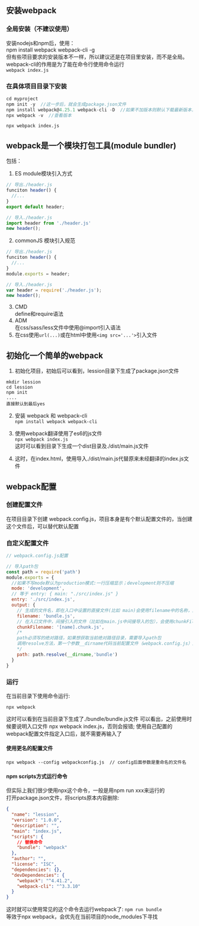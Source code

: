 <!-- # webpack入门 -->
## 安装webpack

### 全局安装（不建议使用）
安装nodejs和npm后，使用：  
npm install webpack webpack-cli -g  
但有些项目要求的安装版本不一样，所以建议还是在项目里安装，而不是全局。webpack-cli的作用是为了能在命令行使用命令运行  
```webpack index.js```

### 在具体项目目录下安装
```js
cd myproject  
npm init -y  //这一步后，就会生成package.json文件
npm install webpack@4.25.1 webpack-cli -D  //如果不加版本则默认下载最新版本，-D是 --save-dev 的缩写
npx webpack -v  //查看版本
```
```npx webpack index.js```

## webpack是一个模块打包工具(module bundler)
包括：
1. ES module模块引入方式
```js
// 导出./header.js
funciton header() {
  //...
}
export default header;

// 导入./header.js
import header from './header.js'
new header();
```

2. commonJS 模块引入规范
```js
// 导出./header.js
funciton header() {
  //...
}
module.exports = header;

// 导入./header.js
var header = require('./header.js');
new header();
```
3. CMD  
  define和require语法
4. ADM  
  在css/sass/less文件中使用@import引入语法  
5. 在css使用`url(...)`或在html中使用`<img src='...'>`引入文件


## 初始化一个简单的webpack  
1. 初始化项目，初始后可以看到，lession目录下生成了package.json文件  

```
mkdir lession
cd lession
npm init
....
直接默认到最后yes
```

2. 安装 webpack 和 webpack-cli  
```npm install webpack webpack-cli```

3. 使用webpack翻译使用了es6的js文件  
```npx webpack index.js```  
这时可以看到目录下生成一个dist目录及./dist/main.js文件

4. 这时，在index.html，使用导入./dist/main.js代替原来未经翻译的index.js文件

## webpack配置
### 创建配置文件  
在项目目录下创建 webpack.config.js，项目本身是有个默认配置文件的，当创建这个文件后，可以替代默认配置

### 自定义配置文件  
```js
// webpack.config.js配置

// 导入path包
const path = require('path')
module.exports = {
  //如果不写mode默认为production模式:一行压缩显示；development则不压缩
  mode: 'development',  
  // 等于 entry: { main: "./src/index.js" }
  entry: './src/index.js',
  output: {
    // 生成的文件名，即在入口中设置的直接文件(比如 main)会使用filename中的名称，区分直接间接的方法，也可以看在生成的index.html中，有没有引入相应的文件，有则是直接
    filename: 'bundle.js',
    // 在入口文件中，间接引入的文件（比如在main.js中间接导入的包），会使用chunkFilename中的名称
    chunkFilename: '[name].chunk.js',
    /* 
    path必须写的绝对路径，如果想获取当前绝对路径目录，需要导入path包
    调用resolve方法，第一个参数__dirname代码当前配置文件（webpack.config.js）所在的目录
    */
    path: path.resolve(__dirname,'bundle')
  }
}
```

### 运行  
在当前目录下使用命令运行:
```
npx webpack
```
这时可以看到在当前目录下生成了./bundle/bundle.js文件
可以看出，之前使用时候要说明入口文件 npx webpack index.js，否则会报错; 使用自己配置的webpack配置文件指定入口后，就不需要再输入了

#### 使用更名的配置文件
```npx webpack --config webpackconfig.js  // config后面参数是重命名的文件名```

#### npm scripts方式运行命令 
但实际上我们很少使用npx这个命令，一般是用npm run xxx来运行的  
打开package.json文件，将scripts原本内容删除:
```json
{
  "name": "lession",
  "version": "1.0.0",
  "description": "",
  "main": "index.js",
  "scripts": {
    // 替换命令
    "bundle": "webpack"
  },
  "author": "",
  "license": "ISC",
  "dependencies": {},
  "devDependencies": {
    "webpack": "^4.41.2",
    "webpack-cli": "^3.3.10"
  }
}
```
这时就可以使用常见的这个命令去运行webpack了:
```npm run bundle```  
等效于npx webpack，会优先在当前项目的node_modules下寻找